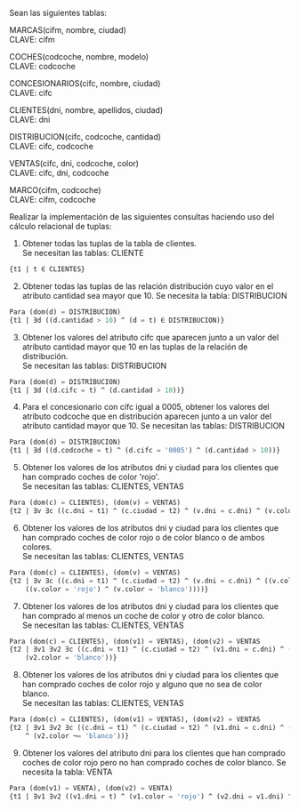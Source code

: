 Sean las siguientes tablas:

MARCAS(cifm, nombre, ciudad)\
CLAVE: cifm

COCHES(codcoche, nombre, modelo)\
CLAVE: codcoche

CONCESIONARIOS(cifc, nombre, ciudad)\
CLAVE: cifc

CLIENTES(dni, nombre, apellidos, ciudad)\
CLAVE: dni

DISTRIBUCION(cifc, codcoche, cantidad)\
CLAVE: cifc, codcoche

VENTAS(cifc, dni, codcoche, color)\
CLAVE: cifc, dni, codcoche

MARCO(cifm, codcoche)\
CLAVE: cifm, codcoche

Realizar la implementación de las siguientes consultas haciendo uso del cálculo relacional de tuplas:

1) Obtener todas las tuplas de la tabla de clientes.\
Se necesitan las tablas: CLIENTE
```sql
{t1 | t ∈ CLIENTES}
```

2) Obtener todas las tuplas de las relación distribución cuyo valor en el atributo cantidad sea mayor que 10.
Se necesita la tabla: DISTRIBUCION
```sql
Para (dom(d) = DISTRIBUCION)
{t1 | ∃d ((d.cantidad > 10) ^ (d = t) ∈ DISTRIBUCION)}
```

3) Obtener los valores del atributo cifc que aparecen junto a un valor del atributo cantidad mayor que 10 en las
tuplas de la relación de distribución.\
Se necesitan las tablas: DISTRIBUCION
```sql
Para (dom(d) = DISTRIBUCION)
{t1 | ∃d ((d.cifc = t) ^ (d.cantidad > 10))}
```

4) Para el concesionario con cifc igual a 0005, obtener los valores del atributo codcoche que en distribución 
aparecen junto a un valor del atributo cantidad mayor que 10.
Se necesitan las tablas: DISTRIBUCION
```sql
Para (dom(d) = DISTRIBUCION)
{t1 | ∃d ((d.codcoche = t) ^ (d.cifc = '0005') ^ (d.cantidad > 10))}
```

5) Obtener los valores de los atributos dni y ciudad para los clientes que han comprado coches de color 'rojo'.\
Se necesitan las tablas: CLIENTES, VENTAS
```sql
Para (dom(c) = CLIENTES), (dom(v) = VENTAS)
{t2 | ∃v ∃c ((c.dni = t1) ^ (c.ciudad = t2) ^ (v.dni = c.dni) ^ (v.color = 'rojo'))}
```

6) Obtener los valores de los atributos dni y ciudad para los clientes que han comprado coches de color rojo
o de color blanco o de ambos colores.\
Se necesitan las tablas: CLIENTES, VENTAS
```sql
Para (dom(c) = CLIENTES), (dom(v) = VENTAS)
{t2 | ∃v ∃c ((c.dni = t1) ^ (c.ciudad = t2) ^ (v.dni = c.dni) ^ ((v.color = 'rojo') v (v.color = 'blanco') v 
    ((v.color = 'rojo') ^ (v.color = 'blanco'))))}
```

7) Obtener los valores de los atributos dni y ciudad para los clientes que han comprado al menos un coche de color
y otro de color blanco.\
Se necesitan las tablas: CLIENTES, VENTAS
```sql
Para (dom(c) = CLIENTES), (dom(v1) = VENTAS), (dom(v2) = VENTAS
{t2 | ∃v1 ∃v2 ∃c ((c.dni = t1) ^ (c.ciudad = t2) ^ (v1.dni = c.dni) ^ (v2.dni = c.dni) ^ (v1.color = 'rojo') ^ 
    (v2.color = 'blanco'))}
```

8) Obtener los valores de los atributos dni y ciudad para los clientes que han comprado coches de color rojo
y alguno que no sea de color blanco.\
Se necesitan las tablas: CLIENTES, VENTAS
```sql
Para (dom(c) = CLIENTES), (dom(v1) = VENTAS), (dom(v2) = VENTAS
{t2 | ∃v1 ∃v2 ∃c ((c.dni = t1) ^ (c.ciudad = t2) ^ (v1.dni = c.dni) ^ (v2.dni = c.dni) ^ (v1.color = 'rojo') 
    ^ (v2.color ¬= 'blanco'))}
```

9) Obtener los valores del atributo dni para los clientes que han comprado coches de color rojo pero no han 
comprado coches de color blanco.
Se necesita la tabla: VENTA
```sql
Para (dom(v1) = VENTA), (dom(v2) = VENTA)
{t1 | ∃v1 ∃v2 ((v1.dni = t) ^ (v1.color = 'rojo') ^ (v2.dni = v1.dni) ^ (v2.color ¬= 'blanco')))}
```